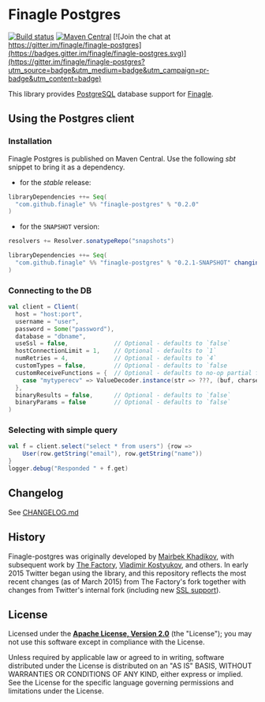 # Finagle Postgres
[![Build status](https://img.shields.io/travis/finagle/finagle-postgres/master.svg)](http://travis-ci.org/finagle/finagle-postgres)
[![Maven Central](https://img.shields.io/maven-central/v/com.github.finagle/finagle-postgres_2.11.svg)](https://maven-badges.herokuapp.com/maven-central/com.github.finagle/finagle-postgres_2.11)
[![Join the chat at https://gitter.im/finagle/finagle-postgres](https://badges.gitter.im/finagle/finagle-postgres.svg)](https://gitter.im/finagle/finagle-postgres?utm_source=badge&utm_medium=badge&utm_campaign=pr-badge&utm_content=badge)

This library provides [PostgreSQL][postgres] database support for
[Finagle][finagle].

[postgres]: https://www.postgresql.org/
[finagle]: https://github.com/twitter/finagle
[mairbek]: https://github.com/mairbek/finagle-postgres
[thefactory]: https://github.com/thefactory/finagle-postgres
[vkostyukov]: https://github.com/vkostyukov/finagle-postgres
[ssl-support]: https://github.com/finagle/finagle-postgres/commit/88b45475736a3ba59e76ef8db4e0a633a220e34e
[sbt]: http://www.scala-sbt.org/

## Using the Postgres client

### Installation

Finagle Postgres is published on Maven Central. Use the following _sbt_ snippet to bring it as a
dependency.

* for the _stable_ release:

```scala
libraryDependencies ++= Seq(
  "com.github.finagle" %% "finagle-postgres" % "0.2.0"
)
```

* for the `SNAPSHOT` version:

```scala
resolvers += Resolver.sonatypeRepo("snapshots")

libraryDependencies ++= Seq(
  "com.github.finagle" %% "finagle-postgres" % "0.2.1-SNAPSHOT" changing()
)
```

### Connecting to the DB

```scala
val client = Client(
  host = "host:port",
  username = "user",
  password = Some("password"),
  database = "dbname",
  useSsl = false,             // Optional - defaults to `false`
  hostConnectionLimit = 1,    // Optional - defaults to `1`
  numRetries = 4,             // Optional - defaults to `4`
  customTypes = false,        // Optional - defaults to `false
  customReceiveFunctions = {  // Optional - defaults to no-op partial function
    case "mytyperecv" => ValueDecoder.instance(str => ???, (buf, charset) => ???)
  },
  binaryResults = false,      // Optional - defaults to `false`
  binaryParams = false        // Optional - defaults to `false`
)
```

### Selecting with simple query

```scala
val f = client.select("select * from users") {row =>
    User(row.getString("email"), row.getString("name"))
}
logger.debug("Responded " + f.get)
```

## Changelog

See [CHANGELOG.md](CHANGELOG.md)

## History
Finagle-postgres was originally developed by [Mairbek Khadikov][mairbek], with subsequent work by
[The Factory][thefactory], [Vladimir Kostyukov][vkostyukov], and others. In early 2015 Twitter began using the library,
and this repository reflects the most recent changes (as of March 2015) from The Factory's fork together with changes
from Twitter's internal fork (including new [SSL support][ssl-support]).

## License

Licensed under the **[Apache License, Version 2.0](http://www.apache.org/licenses/LICENSE-2.0)** (the "License");
you may not use this software except in compliance with the License.

Unless required by applicable law or agreed to in writing, software
distributed under the License is distributed on an "AS IS" BASIS,
WITHOUT WARRANTIES OR CONDITIONS OF ANY KIND, either express or implied.
See the License for the specific language governing permissions and
limitations under the License.
